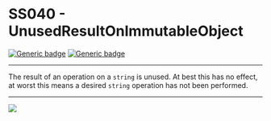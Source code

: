 # SS040 - UnusedResultOnImmutableObject

[![Generic badge](https://img.shields.io/badge/Severity-Warning-yellow.svg)](https://shields.io/) [![Generic badge](https://img.shields.io/badge/CodeFix-Yes-green.svg)](https://shields.io/)

---

The result of an operation on a `string` is unused. At best this has no effect, at worst this means a desired `string` operation has not been performed.

---

![](./attachments/SS001.gif)
